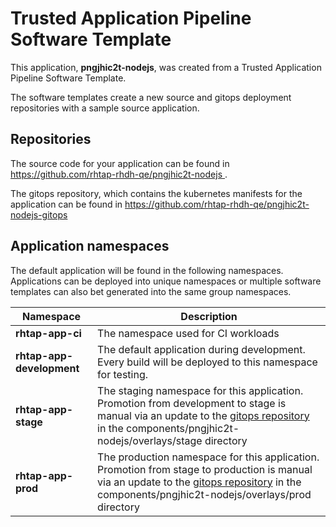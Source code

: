 # Trusted Application Pipeline Software Template

This application, **pngjhic2t-nodejs**, was created from a Trusted Application Pipeline Software Template.

The software templates create a new source and gitops deployment repositories with a sample source application. 

## Repositories

The source code for your application can be found in [https://github.com/rhtap-rhdh-qe/pngjhic2t-nodejs ](https://github.com/rhtap-rhdh-qe/pngjhic2t-nodejs ).
 
The gitops repository, which contains the kubernetes manifests for the application can be found in 
[https://github.com/rhtap-rhdh-qe/pngjhic2t-nodejs-gitops ](https://github.com/rhtap-rhdh-qe/pngjhic2t-nodejs-gitops ) 

## Application namespaces 

The default application will be found in the following namespaces. Applications can be deployed into unique namespaces or multiple software templates can also bet generated into the same group namespaces.  

|  Namespace   |  Description   |  
| -------- | -------- |
| **rhtap-app-ci** | The namespace used for CI workloads |
| **rhtap-app-development** | The default application during development. Every build will be deployed to this namespace for testing. |
| **rhtap-app-stage** | The staging namespace for this application. Promotion from development to stage is manual via an update to the [gitops repository](https://github.com/rhtap-rhdh-qe/pngjhic2t-nodejs-gitops ) in the components/pngjhic2t-nodejs/overlays/stage directory |
| **rhtap-app-prod** | The production namespace for this application. Promotion from stage to production is manual via an update to the [gitops repository](https://github.com/rhtap-rhdh-qe/pngjhic2t-nodejs-gitops ) in the components/pngjhic2t-nodejs/overlays/prod directory |